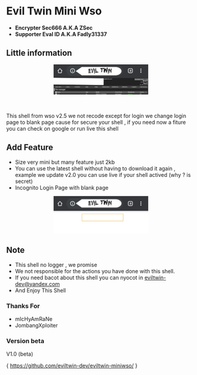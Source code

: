 # Evil Twin Mini Wso

- **Encrypter Sec666 A.K.A ZSec**
- **Supporter  Eval ID A.K.A Fadly31337**

## Little information
 
 <p align="center">
 <img width="50%" src="images/20200709_170253.jpg"/>
 </p><br>
 
This shell from wso v2.5 we not recode except for login we change login page to blank page cause for secure your shell , if you need now a fiture you can check on google or run live this shell

## Add Feature

- Size very mini but many feature just 2kb
- You can use the latest shell without having to download it again , example we update v2.0 you can use live if your shell actived (why ? is secret)
- Incognito Login Page with blank page
<p align="center">
<img width="50%" src="images/20200709_170137.jpg"/>
</p>

## Note

- This shell no logger , we promise
- We not responsible for the actions you have done with this shell.
- If you need bacot about this shell you can nyocot in eviltwin-dev@yandex.com
- And Enjoy This Shell

### Thanks For

- mIcHyAmRaNe
- JombangXploiter

### Version beta

V1.0 (beta)

{ https://github.com/eviltwin-dev/eviltwin-miniwso/ }
